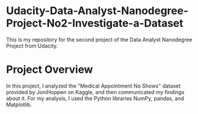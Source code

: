 # Udacity-Data-Analyst-Nanodegree-Project-No2-Investigate-a-Dataset

This is my repository for the second project of the Data Analyst Nanodegree Project from Udacity.

# Project Overview
In this project, I analyzed the "Medical Appointment No Shows" dataset provided by JoniHoppen on Kaggle, and then communicated my findings about it.
For my analysis, I used the Python libraries NumPy, pandas, and Matplotlib.
